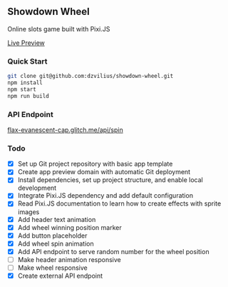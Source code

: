 ## Showdown Wheel

Online slots game built with Pixi.JS

[Live Preview](https://showdown-wheel.pages.dev/)

### Quick Start

```bash
git clone git@github.com:dzvilius/showdown-wheel.git
npm install
npm start
npm run build
```

### API Endpoint

[flax-evanescent-cap.glitch.me/api/spin](https://flax-evanescent-cap.glitch.me/api/spin)

### Todo

  - [x] Set up Git project repository with basic app template
  - [x] Create app preview domain with automatic Git deployment
  - [x] Install dependencies, set up project structure, and enable local development
  - [x] Integrate Pixi.JS dependency and add default configuration
  - [x] Read Pixi.JS documentation to learn how to create effects with sprite images
  - [x] Add header text animation
  - [x] Add wheel winning position marker
  - [x] Add button placeholder
  - [x] Add wheel spin animation
  - [x] Add API endpoint to serve random number for the wheel position
  - [ ] Make header animation responsive
  - [ ] Make wheel responsive
  - [x] Create external API endpoint